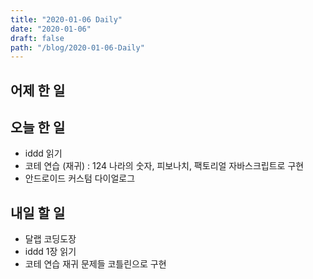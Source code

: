 ```yaml
---
title: "2020-01-06 Daily"
date: "2020-01-06"
draft: false
path: "/blog/2020-01-06-Daily"
---
```

## 어제 한 일 

## 오늘 한 일 
* iddd 읽기 
* 코테 연습 (재귀) : 124 나라의 숫자, 피보나치, 팩토리얼 자바스크립트로 구현 
* 안드로이드 커스텀 다이얼로그 

## 내일 할 일 
* 달랩 코딩도장 
* iddd 1장 읽기 
* 코테 연습 재귀 문제들 코틀린으로 구현 
